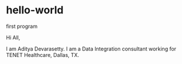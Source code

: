 # hello-world
first program

Hi All,

I am Aditya Devarasetty. I am a Data Integration consultant working for TENET Healthcare, Dallas, TX.
